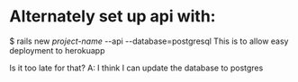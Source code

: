 # Alternately set up api with:

$ rails new *project-name* --api --database=postgresql
 This is to allow easy deployment to herokuapp

Is it too late for that?
A: I think I can update the database to postgres
